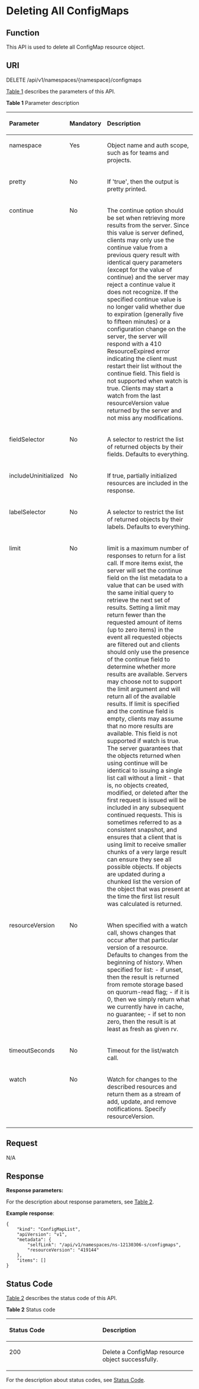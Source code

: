 # Deleting All ConfigMaps<a name="cce_02_0171"></a>

## Function<a name="section13890442"></a>

This API is used to delete all ConfigMap resource object.

## URI<a name="section57905122"></a>

DELETE /api/v1/namespaces/\{namespace\}/configmaps

[Table 1](#d0e43464)  describes the parameters of this API.

**Table  1**  Parameter description

<a name="d0e43464"></a>
<table><thead align="left"><tr id="row32529038"><th class="cellrowborder" valign="top" width="22.220000000000002%" id="mcps1.2.4.1.1"><p id="p65652297517"><a name="p65652297517"></a><a name="p65652297517"></a>Parameter</p>
</th>
<th class="cellrowborder" valign="top" width="15.15%" id="mcps1.2.4.1.2"><p id="p165661629135114"><a name="p165661629135114"></a><a name="p165661629135114"></a>Mandatory</p>
</th>
<th class="cellrowborder" valign="top" width="62.629999999999995%" id="mcps1.2.4.1.3"><p id="p14567629115114"><a name="p14567629115114"></a><a name="p14567629115114"></a>Description</p>
</th>
</tr>
</thead>
<tbody><tr id="row45647968"><td class="cellrowborder" valign="top" width="22.220000000000002%" headers="mcps1.2.4.1.1 "><p id="p6497962"><a name="p6497962"></a><a name="p6497962"></a>namespace</p>
</td>
<td class="cellrowborder" valign="top" width="15.15%" headers="mcps1.2.4.1.2 "><p id="p56572941"><a name="p56572941"></a><a name="p56572941"></a>Yes</p>
</td>
<td class="cellrowborder" valign="top" width="62.629999999999995%" headers="mcps1.2.4.1.3 "><p id="p19005488"><a name="p19005488"></a><a name="p19005488"></a>Object name and auth scope, such as for teams and projects.</p>
</td>
</tr>
<tr id="row36831665"><td class="cellrowborder" valign="top" width="22.220000000000002%" headers="mcps1.2.4.1.1 "><p id="p30574871"><a name="p30574871"></a><a name="p30574871"></a>pretty</p>
</td>
<td class="cellrowborder" valign="top" width="15.15%" headers="mcps1.2.4.1.2 "><p id="p60645523"><a name="p60645523"></a><a name="p60645523"></a>No</p>
</td>
<td class="cellrowborder" valign="top" width="62.629999999999995%" headers="mcps1.2.4.1.3 "><p id="p13340298"><a name="p13340298"></a><a name="p13340298"></a>If 'true', then the output is pretty printed.</p>
</td>
</tr>
<tr id="row52953824"><td class="cellrowborder" valign="top" width="22.220000000000002%" headers="mcps1.2.4.1.1 "><p id="p61401374"><a name="p61401374"></a><a name="p61401374"></a>continue</p>
</td>
<td class="cellrowborder" valign="top" width="15.15%" headers="mcps1.2.4.1.2 "><p id="p7455372"><a name="p7455372"></a><a name="p7455372"></a>No</p>
</td>
<td class="cellrowborder" valign="top" width="62.629999999999995%" headers="mcps1.2.4.1.3 "><p id="p67014226"><a name="p67014226"></a><a name="p67014226"></a>The continue option should be set when retrieving more results from the server. Since this value is server defined, clients may only use the continue value from a previous query result with identical query parameters (except for the value of continue) and the server may reject a continue value it does not recognize. If the specified continue value is no longer valid whether due to expiration (generally five to fifteen minutes) or a configuration change on the server, the server will respond with a 410 ResourceExpired error indicating the client must restart their list without the continue field. This field is not supported when watch is true. Clients may start a watch from the last resourceVersion value returned by the server and not miss any modifications.</p>
</td>
</tr>
<tr id="row66257126"><td class="cellrowborder" valign="top" width="22.220000000000002%" headers="mcps1.2.4.1.1 "><p id="p65226980"><a name="p65226980"></a><a name="p65226980"></a>fieldSelector</p>
</td>
<td class="cellrowborder" valign="top" width="15.15%" headers="mcps1.2.4.1.2 "><p id="p48894031"><a name="p48894031"></a><a name="p48894031"></a>No</p>
</td>
<td class="cellrowborder" valign="top" width="62.629999999999995%" headers="mcps1.2.4.1.3 "><p id="p993550"><a name="p993550"></a><a name="p993550"></a>A selector to restrict the list of returned objects by their fields. Defaults to everything.</p>
</td>
</tr>
<tr id="row8941953"><td class="cellrowborder" valign="top" width="22.220000000000002%" headers="mcps1.2.4.1.1 "><p id="p53209562"><a name="p53209562"></a><a name="p53209562"></a>includeUninitialized</p>
</td>
<td class="cellrowborder" valign="top" width="15.15%" headers="mcps1.2.4.1.2 "><p id="p15007227"><a name="p15007227"></a><a name="p15007227"></a>No</p>
</td>
<td class="cellrowborder" valign="top" width="62.629999999999995%" headers="mcps1.2.4.1.3 "><p id="p7625869"><a name="p7625869"></a><a name="p7625869"></a>If true, partially initialized resources are included in the response.</p>
</td>
</tr>
<tr id="row1523959"><td class="cellrowborder" valign="top" width="22.220000000000002%" headers="mcps1.2.4.1.1 "><p id="p56331893"><a name="p56331893"></a><a name="p56331893"></a>labelSelector</p>
</td>
<td class="cellrowborder" valign="top" width="15.15%" headers="mcps1.2.4.1.2 "><p id="p66589495"><a name="p66589495"></a><a name="p66589495"></a>No</p>
</td>
<td class="cellrowborder" valign="top" width="62.629999999999995%" headers="mcps1.2.4.1.3 "><p id="p25040038"><a name="p25040038"></a><a name="p25040038"></a>A selector to restrict the list of returned objects by their labels. Defaults to everything.</p>
</td>
</tr>
<tr id="row24033753"><td class="cellrowborder" valign="top" width="22.220000000000002%" headers="mcps1.2.4.1.1 "><p id="p577014"><a name="p577014"></a><a name="p577014"></a>limit</p>
</td>
<td class="cellrowborder" valign="top" width="15.15%" headers="mcps1.2.4.1.2 "><p id="p46738163"><a name="p46738163"></a><a name="p46738163"></a>No</p>
</td>
<td class="cellrowborder" valign="top" width="62.629999999999995%" headers="mcps1.2.4.1.3 "><p id="p27694840"><a name="p27694840"></a><a name="p27694840"></a>limit is a maximum number of responses to return for a list call. If more items exist, the server will set the continue field on the list metadata to a value that can be used with the same initial query to retrieve the next set of results. Setting a limit may return fewer than the requested amount of items (up to zero items) in the event all requested objects are filtered out and clients should only use the presence of the continue field to determine whether more results are available. Servers may choose not to support the limit argument and will return all of the available results. If limit is specified and the continue field is empty, clients may assume that no more results are available. This field is not supported if watch is true. The server guarantees that the objects returned when using continue will be identical to issuing a single list call without a limit - that is, no objects created, modified, or deleted after the first request is issued will be included in any subsequent continued requests. This is sometimes referred to as a consistent snapshot, and ensures that a client that is using limit to receive smaller chunks of a very large result can ensure they see all possible objects. If objects are updated during a chunked list the version of the object that was present at the time the first list result was calculated is returned.</p>
</td>
</tr>
<tr id="row47926974"><td class="cellrowborder" valign="top" width="22.220000000000002%" headers="mcps1.2.4.1.1 "><p id="p56879651"><a name="p56879651"></a><a name="p56879651"></a>resourceVersion</p>
</td>
<td class="cellrowborder" valign="top" width="15.15%" headers="mcps1.2.4.1.2 "><p id="p43848996"><a name="p43848996"></a><a name="p43848996"></a>No</p>
</td>
<td class="cellrowborder" valign="top" width="62.629999999999995%" headers="mcps1.2.4.1.3 "><p id="p62107819"><a name="p62107819"></a><a name="p62107819"></a>When specified with a watch call, shows changes that occur after that particular version of a resource. Defaults to changes from the beginning of history. When specified for list: - if unset, then the result is returned from remote storage based on quorum-read flag; - if it is 0, then we simply return what we currently have in cache, no guarantee; - if set to non zero, then the result is at least as fresh as given rv.</p>
</td>
</tr>
<tr id="row22099459"><td class="cellrowborder" valign="top" width="22.220000000000002%" headers="mcps1.2.4.1.1 "><p id="p45225739"><a name="p45225739"></a><a name="p45225739"></a>timeoutSeconds</p>
</td>
<td class="cellrowborder" valign="top" width="15.15%" headers="mcps1.2.4.1.2 "><p id="p39406219"><a name="p39406219"></a><a name="p39406219"></a>No</p>
</td>
<td class="cellrowborder" valign="top" width="62.629999999999995%" headers="mcps1.2.4.1.3 "><p id="p37787180"><a name="p37787180"></a><a name="p37787180"></a>Timeout for the list/watch call.</p>
</td>
</tr>
<tr id="row4540304"><td class="cellrowborder" valign="top" width="22.220000000000002%" headers="mcps1.2.4.1.1 "><p id="p32220357"><a name="p32220357"></a><a name="p32220357"></a>watch</p>
</td>
<td class="cellrowborder" valign="top" width="15.15%" headers="mcps1.2.4.1.2 "><p id="p59712110"><a name="p59712110"></a><a name="p59712110"></a>No</p>
</td>
<td class="cellrowborder" valign="top" width="62.629999999999995%" headers="mcps1.2.4.1.3 "><p id="p4842740"><a name="p4842740"></a><a name="p4842740"></a>Watch for changes to the described resources and return them as a stream of add, update, and remove notifications. Specify resourceVersion.</p>
</td>
</tr>
</tbody>
</table>

## Request<a name="section51384056"></a>

N/A

## Response<a name="section59803325"></a>

**Response parameters:**

For the description about response parameters, see  [Table 2](creating-a-configmap.md#d0e42951).

**Example response**:

```
{
    "kind": "ConfigMapList",
    "apiVersion": "v1",
    "metadata": {
        "selfLink": "/api/v1/namespaces/ns-12130306-s/configmaps",
        "resourceVersion": "419144"
    },
    "items": []
}
```

## Status Code<a name="section1359018"></a>

[Table 2](#d0e43612)  describes the status code of this API.

**Table  2**  Status code

<a name="d0e43612"></a>
<table><thead align="left"><tr id="row12283955"><th class="cellrowborder" valign="top" width="50%" id="mcps1.2.3.1.1"><p id="p55476324"><a name="p55476324"></a><a name="p55476324"></a>Status Code</p>
</th>
<th class="cellrowborder" valign="top" width="50%" id="mcps1.2.3.1.2"><p id="p64397298"><a name="p64397298"></a><a name="p64397298"></a>Description</p>
</th>
</tr>
</thead>
<tbody><tr id="row48798660"><td class="cellrowborder" valign="top" width="50%" headers="mcps1.2.3.1.1 "><p id="p60377411"><a name="p60377411"></a><a name="p60377411"></a>200</p>
</td>
<td class="cellrowborder" valign="top" width="50%" headers="mcps1.2.3.1.2 "><p id="p58732118"><a name="p58732118"></a><a name="p58732118"></a>Delete a ConfigMap resource object successfully.</p>
</td>
</tr>
</tbody>
</table>

For the description about status codes, see  [Status Code](status-code.md).


